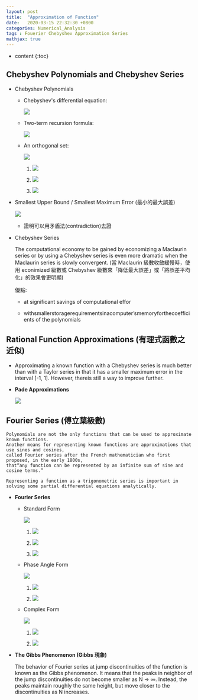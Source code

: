 ```yaml
---
layout: post
title:  "Approximation of Function"
date:   2020-03-15 22:32:30 +0800
categories: Numerical_Analysis
tags : Fouerier Chebyshev Approximation Series
mathjax: true
---
```

* content {:toc}

## **Chebyshev Polynomials and Chebyshev Series**
*  Chebyshev Polynomials
	
	* Chebyshev's differential equation:

		![](http://latex.codecogs.com/gif.latex?(1-x^2)y^{"}-xy^{'}+\lambda%20y=0%20,where%20-1%20\leq%20x%20\leq%201)

	* Two-term recursion formula:

		![](http://latex.codecogs.com/gif.latex?T_{n+1}(x)=2xT_n(x)-T_{n-1}(x)%20\quad%20with%20\quad%20T_0(x)=1,\quad%20T_1(x)=x)

	* An orthogonal set:

		![](http://latex.codecogs.com/gif.latex?\int_{-1}^1\frac{1}{\sqrt{1-x^2}}T_n(x)T_m(x)dx=)
							
		1. ![](http://latex.codecogs.com/gif.latex?0,%20n%20\neq%20m)
				
		2. ![](http://latex.codecogs.com/gif.latex?\pi,%20n=m=0)
				
		3. ![](http://latex.codecogs.com/gif.latex?\frac{\pi}{2},%20n=m%20\neq%200)
	
* Smallest Upper Bound / Smallest Maximum Error (最小的最大誤差)
	
	![](http://latex.codecogs.com/gif.latex?\frac{1}{2^{n-1}}T_n(x))
	
	* 證明可以用矛盾法(contradiction)去證
	
* Chebyshev Series
	
	The computational economy to be gained by economizing a Maclaurin series or 
	by using a Chebyshev series is even more dramatic when the Maclaurin series is slowly convergent.
	(當 Maclaurin 級數收斂緩慢時，使用 econimized 級數或 Chebyshev 級數來「降低最大誤差」或「將誤差平均化」的效果會更明顯)
	
	優點:
	
	* at significant savings of computational effor
		
	* withsmallerstoragerequirementsinacomputer’smemoryforthecoefficients of the polynomials
	

## Rational Function Approximations (有理式函數之近似)

* Approximating a known function with a Chebyshev series is much better than with a Taylor series in that it has a smaller maximum error in the interval [-1, 1]. However, thereis still a way to improve further.

* **Pade Approximations**
	
	![](http://latex.codecogs.com/gif.latex?\frac{a_0+a_1x+a_2x^2+\dots%20+a_nx^n}{b_0+b_1x+b_2x^2+\dots%20+b_mx^m},%20N=n+m)




## Fourier Series (傅立葉級數)

	Polynomials are not the only functions that can be used to approximate known functions. 
	Another means for representing known functions are approximations that use sines and cosines, 
	called Fourier series after the French mathematician who first proposed, in the early 1800s,
	that“any function can be represented by an infinite sum of sine and cosine terms.”

	Representing a function as a trigonometric series is important in 
	solving some partial differential equations analytically.

* **Fourier Series**
	
	* Standard Form
	
		![](http://latex.codecogs.com/gif.latex?\frac{1}{2}a_0+\sum_{n=1}^{\infty}[a_ncos(\frac{n\pi%20x}{L})+b_nsin(\frac{n\pi%20x}{L})])

		1. ![](http://latex.codecogs.com/gif.latex?a_0=\frac{1}{L}\int_{-L}^{L}f(x)dx)
		
		2. ![](http://latex.codecogs.com/gif.latex?a_n=\frac{1}{L}\int_{-L}^{L}f(x)cos(\frac{n\pi%20x}{L})dx\quad%20for\quad%20n=1,2,3,...)
		
		3. ![](http://latex.codecogs.com/gif.latex?b_n=\frac{1}{L}\int_{-L}^{L}f(x)sin(\frac{n\pi%20x}{L})dx\quad%20for\quad%20n=1,2,3,...)
	
	* Phase Angle Form
	
		![](http://latex.codecogs.com/gif.latex?\frac{1}{2}a_0+\sum_{n=1}^{\infty}c_ncos(\frac{n\pi%20x}{L}+\delta_n))
		
		1. ![](http://latex.codecogs.com/gif.latex?c_n=\sqrt{a_n^2+b_n^2})
		
		2. ![](http://latex.codecogs.com/gif.latex?\delta_n=-tan^{-1}(\frac{b_n}{a_n}))

	* Complex Form
	
		![](http://latex.codecogs.com/gif.latex?\sum_{-\infty}^{\infty}d_ne^{in\omega_0x})
		
		1. ![](http://latex.codecogs.com/gif.latex?d_n=\int_{-L}^{L}f(x)e^{in\omega_0x}dx)
		
		2. ![](http://latex.codecogs.com/gif.latex?\omega_0=\frac{\pi}{L})
	
	
* **The Gibbs Phenomenon (Gibbs 現象)**
		
	The behavior of Fourier series at jump discontinuities of the function is known as the Gibbs phenomenon.
	It means that the peaks in neighbor of the jump discontinuities do not become smaller as N -> ∞. 
	Instead, the peaks maintain roughly the same height, but move closer to the discontinuities as N increases.